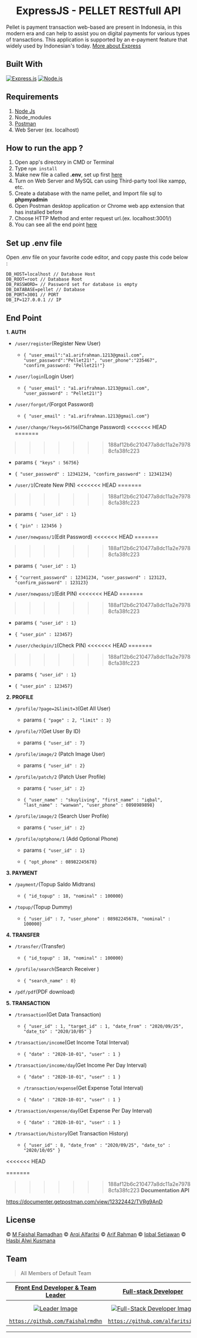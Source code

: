 <h1 align="center">ExpressJS - PELLET RESTfull API</h1>

Pellet is payment transaction web-based are present in Indonesia, in this modern era and can help to assist you on digital payments for various types of transactions. This application is supported by an e-payment feature that widely used by Indonesian's today. [More about Express](https://en.wikipedia.org/wiki/Express.js)

## Built With

[![Express.js](https://img.shields.io/badge/Express.js-4.x-orange.svg?style=rounded-square)](https://expressjs.com/en/starter/installing.html)
[![Node.js](https://img.shields.io/badge/Node.js-v.12.13-green.svg?style=rounded-square)](https://nodejs.org/)

## Requirements

1. <a href="https://nodejs.org/en/download/">Node Js</a>
2. Node_modules
3. <a href="https://www.getpostman.com/">Postman</a>
4. Web Server (ex. localhost)

## How to run the app ?

1. Open app's directory in CMD or Terminal
2. Type `npm install`
3. Make new file a called **.env**, set up first [here](#set-up-env-file)
4. Turn on Web Server and MySQL can using Third-party tool like xampp, etc.
5. Create a database with the name pellet, and Import file sql to **phpmyadmin**
6. Open Postman desktop application or Chrome web app extension that has installed before
7. Choose HTTP Method and enter request url.(ex. localhost:3001/)
8. You can see all the end point [here](#end-point)

## Set up .env file

Open .env file on your favorite code editor, and copy paste this code below :

```
DB_HOST=localhost // Database Host
DB_ROOT=root // Database Root
DB_PASSWORD= // Password set for database is empty
DB_DATABASE=pellet // Database
DB_PORT=3001 // PORT
DB_IP=127.0.0.1 // IP
```

## End Point

**1. AUTH**

- `/user/register`(Register New User)

  - `{ "user_email":"a1.arifrahman.1213@gmail.com", "user_password":"Pellet21!", "user_phone":"235467", "confirm_password: "Pellet21!"}`

- `/user/login`(Login User)

  - `{ "user_email" : "a1.arifrahman.1213@gmail.com", "user_password" : "Pellet21!"}`

- `/user/forgot/`(Forgot Password)

  - `{ "user_email" : "a1.arifrahman.1213@gmail.com"}`

- `/user/change/?keys=56756`(Change Password)
<<<<<<< HEAD
=======

>>>>>>> 188af12b6c210477a8dc11a2e79788cfa38fc223
  - params `{ "keys" : 56756}`

  - `{ "user_password" : 12341234, "confirm_password" : 12341234}`

- `/user/1`(Create New PIN)
<<<<<<< HEAD
=======

>>>>>>> 188af12b6c210477a8dc11a2e79788cfa38fc223
  - params `{ "user_id" : 1}`

  - `{ "pin" : 123456 }`

- `/user/newpass/1`(Edit Password)
<<<<<<< HEAD
=======

>>>>>>> 188af12b6c210477a8dc11a2e79788cfa38fc223
  - params `{ "user_id" : 1}`

  - `{ "current_password" : 12341234, "user_password" : 123123, "confirm_password" : 123123}`

- `/user/newpass/1`(Edit PIN)
<<<<<<< HEAD
=======

>>>>>>> 188af12b6c210477a8dc11a2e79788cfa38fc223
  - params `{ "user_id" : 1}`

  - `{ "user_pin" : 123457}`

- `/user/checkpin/1`(Check PIN)
<<<<<<< HEAD
=======

>>>>>>> 188af12b6c210477a8dc11a2e79788cfa38fc223
  - params `{ "user_id" : 1}`

  - `{ "user_pin" : 123457}`

**2. PROFILE**

- `/profile/?page=2&limit=3`(Get All User)

  - params `{ "page" : 2, "limit" : 3}`

- `/profile/7`(Get User By ID)

  - params `{ "user_id" : 7}`

- `/profile/image/2` (Patch Image User)

  - params `{ "user_id" : 2}`

- `/profile/patch/2` (Patch User Profile)

  - params `{ "user_id" : 2}`

  - `{ "user_name" : "skuyliving", "first_name" : "iqbal", "last_name" : "wanwan", "user_phone" : 0898989898}`

- `/profile/image/2` (Search User Profile)

  - params `{ "user_id" : 2}`

- `/profile/optphone/1` (Add Optional Phone)

  - params `{ "user_id" : 1}`

  - `{ "opt_phone" : 08982245678}`

**3. PAYMENT**

- `/payment/`(Topup Saldo Midtrans)

  - `{ "id_topup" : 18, "nominal" : 100000}`

- `/topup/`(Topup Dummy)

  - `{ "user_id" : 7, "user_phone" : 08982245678, "nominal" : 100000}`

**4. TRANSFER**

- `/transfer/`(Transfer)

  - `{ "id_topup" : 18, "nominal" : 100000}`

- `/profile/search`(Search Receiver )

  - `{ "search_name" : 0}`

- `/pdf/pdf`(PDF download)

**5. TRANSACTION**

- `/transaction`(Get Data Transaction)

  - `{ "user_id" : 1, "target_id" : 1, "date_from" : "2020/09/25", "date_to" : "2020/10/05" }`

- `/transaction/income`(Get Income Total Interval)

  - `{ "date" : "2020-10-01", "user" : 1 }`

- `/transaction/income/day`(Get Income Per Day Interval)

  - `{ "date" : "2020-10-01", "user" : 1 }`

  - `/transaction/expense`(Get Expense Total Interval)

  - `{ "date" : "2020-10-01", "user" : 1 }`

- `/transaction/expense/day`(Get Expense Per Day Interval)

  - `{ "date" : "2020-10-01", "user" : 1 }`

- `/transaction/history`(Get Transaction History)

  - `{ "user_id" : 8, "date_from" : "2020/09/25", "date_to" : "2020/10/05" }`

<<<<<<< HEAD

=======
>>>>>>> 188af12b6c210477a8dc11a2e79788cfa38fc223
**Documentation API**

https://documenter.getpostman.com/view/12322442/TVRg9AnD

## License

© [M Faishal Ramadhan](https://github.com/Faishalrmdhn)
© [Arqi Alfaritsi](https://github.com/alfaritsi21/)
© [Arif Rahman](https://github.com/Glitchfer)
© [Iqbal Setiawan](https://github.com/iqbalstwan)
© [Hasbi Alwi Kusmana](https://github.com/hasbiak)

## Team

> All Members of Default Team

| <a href="https://blog.udacity.com/2014/12/front-end-vs-back-end-vs-full-stack-web-developers.html" target="_blank">**Front End Developer & Team Leader**</a> | <a href="https://blog.udacity.com/2014/12/front-end-vs-back-end-vs-full-stack-web-developers.html" target="_blank">**Full-stack Developer**</a> | <a href="https://blog.udacity.com/2014/12/front-end-vs-back-end-vs-full-stack-web-developers.html" target="_blank">**Full-stack Developer**</a> | <a href="https://blog.udacity.com/2014/12/front-end-vs-back-end-vs-full-stack-web-developers.html" target="_blank">**Front-End Developer**</a> | <a href="https://blog.udacity.com/2014/12/front-end-vs-back-end-vs-full-stack-web-developers.html" target="_blank">**Back-End Developer**</a> | 
| :---: |:---:| :---:|:---:| :---:|
| [![Leader Image](https://avatars1.githubusercontent.com/u/66148701?s=400&u=0b927e246e60ba50b8ba8ec72c6f947acaaa35cd&v=4)](https://github.com/Faishalrmdhn) | [![Full-Stack Developer Image](https://avatars3.githubusercontent.com/u/63988114?s=460&u=1dfc4cc474ab100d82e36f1144a5f005efbc0853&v=4)](https://github.com/alfaritsi21) | [![Full-Stack Developer Image](https://avatars3.githubusercontent.com/u/68628662?s=460&u=584ec7adb3b1c8e52e22bc7ea59932071f1c6d25&v=4)](https://github.com/Glitchfer) | [![Front-End Developer Image](https://avatars1.githubusercontent.com/u/67422750?s=460&u=21d465c9ea07dcf6421ffc6076ca02f863843dc4&v=4)](https://github.com/hasbiak) | [![Back-End Developer Image](https://avatars0.githubusercontent.com/u/67113526?s=460&u=7582638e678ffa864425cc05f0ea246dc9ce10d8&v=4)](https://github.com/iqbalstwan) |
| <a href="https://github.com/Faishalrmdhn" target="_blank">`https://github.com/Faishalrmdhn`</a> | <a href="https://https://github.com/alfaritsi21" target="_blank">`https://github.com/alfaritsi21`</a> | <a href="https://github.com/Glitchfer" target="_blank">`https://github.com/Glitchfer`</a> | <a href="https://github.com/hasbiak" target="_blank">`https://github.com/hasbiak`</a> | <a href="https://github.com/iqbalstwan" target="_blank">`https://github.com/iqbalstwan`</a> |

---

